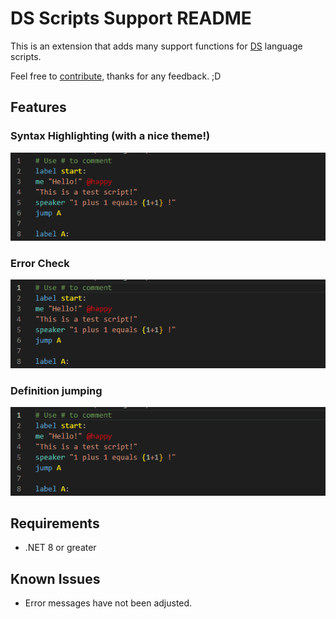 # DS Scripts Support README

This is an extension that adds many support functions for [DS](https://github.com/curefate/DialogueScripter) language scripts.

Feel free to [contribute](https://github.com/curefate/dialoguescripter-extension), thanks for any feedback. ;D

## Features
### Syntax Highlighting (with a nice theme!)
![](images/1.gif)
### Error Check
![](images/2.gif)
### Definition jumping
![](images/3.gif)

## Requirements

- .NET 8 or greater

<!--## Extension Settings

Include if your extension adds any VS Code settings through the `contributes.configuration` extension point.

For example:

This extension contributes the following settings:

* `myExtension.enable`: Enable/disable this extension.
* `myExtension.thing`: Set to `blah` to do something.-->

## Known Issues

- Error messages have not been adjusted.